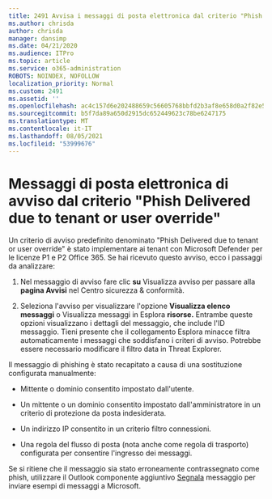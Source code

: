 ```yaml
---
title: 2491 Avvisa i messaggi di posta elettronica dal criterio "Phish Delivered due to tenant or user override"
ms.author: chrisda
author: chrisda
manager: dansimp
ms.date: 04/21/2020
ms.audience: ITPro
ms.topic: article
ms.service: o365-administration
ROBOTS: NOINDEX, NOFOLLOW
localization_priority: Normal
ms.custom: 2491
ms.assetid: ''
ms.openlocfilehash: ac4c157d6e202488659c56605768bbfd2b3af8e658d0a2f82e529fdac6763fa9
ms.sourcegitcommit: b5f7da89a650d2915dc652449623c78be6247175
ms.translationtype: MT
ms.contentlocale: it-IT
ms.lasthandoff: 08/05/2021
ms.locfileid: "53999676"
---
```

# <a name="alert-email-messages-from-the-phish-delivered-due-to-tenant-or-user-override-policy"></a>Messaggi di posta elettronica di avviso dal criterio "Phish Delivered due to tenant or user override"

Un criterio di avviso predefinito denominato "Phish Delivered due to tenant or user override" è stato implementare ai tenant con Microsoft Defender per le licenze P1 e P2 Office 365. Se hai ricevuto questo avviso, ecco i passaggi da analizzare:

1. Nel messaggio di avviso fare clic **su** Visualizza avviso per passare alla **pagina Avvisi** nel Centro sicurezza & conformità.

2. Seleziona l'avviso per visualizzare l'opzione **Visualizza elenco messaggi** o Visualizza messaggi in Esplora **risorse.** Entrambe queste opzioni visualizzano i dettagli del messaggio, che include l'ID messaggio. Tieni presente che il collegamento Esplora minacce filtra automaticamente i messaggi che soddisfano i criteri di avviso. Potrebbe essere necessario modificare il filtro data in Threat Explorer.

Il messaggio di phishing è stato recapitato a causa di una sostituzione configurata manualmente:

- Mittente o dominio consentito impostato dall'utente.

- Un mittente o un dominio consentito impostato dall'amministratore in un criterio di protezione da posta indesiderata.

- Un indirizzo IP consentito in un criterio filtro connessioni.

- Una regola del flusso di posta (nota anche come regola di trasporto) configurata per consentire l'ingresso dei messaggi.

Se si ritiene che il messaggio sia stato erroneamente contrassegnato come phish, utilizzare il Outlook componente aggiuntivo [Segnala](https://support.office.com/article/b5caa9f1-cdf3-4443-af8c-ff724ea719d2) messaggio per inviare esempi di messaggi a Microsoft.
